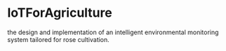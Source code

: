 # IoTForAgriculture
the design and implementation of an intelligent environmental monitoring system tailored for rose cultivation.

